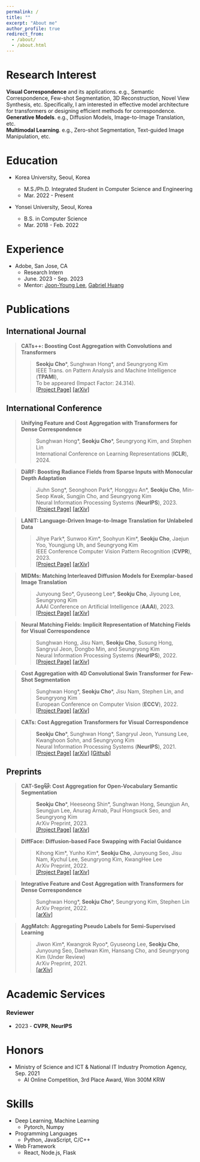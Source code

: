 ```yaml
---
permalink: /
title: ""
excerpt: "About me"
author_profile: true
redirect_from: 
  - /about/
  - /about.html
---
```

Research Interest
======
**Visual Correspondence** and its applications. e.g., Semantic Correspondence, Few-shot Segmentation, 3D Reconstruction, Novel View Synthesis, etc. Specifically, I am interested in effective model architecture for transformers or designing efficient methods for correspondence. <br>
**Generative Models**. e.g., Diffusion Models, Image-to-Image Translation, etc. <br>
**Multimodal Learning**. e.g., Zero-shot Segmentation, Text-guided Image Manipulation, etc. <br>

Education
======

* Korea University, Seoul, Korea
  * M.S./Ph.D. Integrated Student in Computer Science and Engineering
  * Mar. 2022 - Present

* Yonsei University, Seoul, Korea
  * B.S. in Computer Science
  * Mar. 2018 - Feb. 2022

Experience
======
* Adobe, San Jose, CA
  * Research Intern
  * June. 2023 - Sep. 2023
  * Mentor: <a href="https://joonyoung-cv.github.io">Joon-Young Lee</a>, <a href="https://gabriel-huang.github.io">Gabriel Huang</a>

Publications
======

## International Journal

> <i style='font-style: normal;'>**CATs++: Boosting Cost Aggregation with Convolutions and Transformers**<br></i>
>> <i style='font-style: normal;'>**Seokju Cho**\*, Sunghwan Hong*, and Seungryong Kim<br></i>
>> <i style='font-style: normal;'>IEEE Trans. on Pattern Analysis and Machine Intelligence (**TPAMI**), <br> To be appeared (Impact Factor: 24.314).<br></i>
>> <i style='font-style: normal;'><a href="https://ku-cvlab.github.io/CATs-PlusPlus-Project-Page/">[Project Page]</a> <a href="https://arxiv.org/abs/2202.06817">[arXiv]</a>

## International Conference

> <i style='font-style: normal;'>**Unifying Feature and Cost Aggregation with Transformers for Dense Correspondence**<br></i>
>> <i style='font-style: normal;'>Sunghwan Hong*, **Seokju Cho**\*, Seungryong Kim, and Stephen Lin<br></i>
>> <i style='font-style: normal;'>International Conference on Learning Representations (**ICLR**), 2024.<br></i>
<!-- >> <i style='font-style: normal;'><a href="https://ku-cvlab.github.io/DaRF/">[Project Page]</a> <a href="https://arxiv.org/abs/2305.19201">[arXiv]</a>  -->

> <i style='font-style: normal;'>**DäRF: Boosting Radiance Fields from Sparse Inputs with Monocular Depth Adaptation**<br></i>
>> <i style='font-style: normal;'>Jiuhn Song\*, Seonghoon Park\*, Honggyu An\*, **Seokju Cho**, Min-Seop Kwak, Sungjin Cho, and Seungryong Kim<br></i>
>> <i style='font-style: normal;'>Neural Information Processing Systems (**NeurIPS**), 2023.<br></i>
>> <i style='font-style: normal;'><a href="https://ku-cvlab.github.io/DaRF/">[Project Page]</a> <a href="https://arxiv.org/abs/2305.19201">[arXiv]</a> 

> <i style='font-style: normal;'>**LANIT: Language-Driven Image-to-Image Translation for Unlabeled Data**<br></i>
>> <i style='font-style: normal;'>Jihye Park\*, Sunwoo Kim\*, Soohyun Kim\*, **Seokju Cho**, Jaejun Yoo, Youngjung Uh, and Seungryong Kim<br></i>
>> <i style='font-style: normal;'>IEEE Conference Computer Vision Pattern Recognition (**CVPR**), 2023.<br></i>
>> <i style='font-style: normal;'><a href="https://ku-cvlab.github.io/LANIT/">[Project Page]</a> <a href="https://arxiv.org/abs/2208.14889">[arXiv]</a> 

> <i style='font-style: normal;'>**MIDMs: Matching Interleaved Diffusion Models for Exemplar-based Image Translation**<br></i>
>> <i style='font-style: normal;'>Junyoung Seo\*, Gyuseong Lee\*, **Seokju Cho**, Jiyoung Lee, Seungryong Kim<br></i>
>> <i style='font-style: normal;'>AAAI Conference on Artificial Intelligence (**AAAI**), 2023.<br></i>
>> <i style='font-style: normal;'><a href="https://ku-cvlab.github.io/MIDMs/">[Project Page]</a> <a href="https://arxiv.org/abs/2209.11047">[arXiv]</a> 

> <i style='font-style: normal;'>**Neural Matching Fields: Implicit Representation of Matching Fields for Visual Correspondence**<br></i>
>> <i style='font-style: normal;'>Sunghwan Hong, Jisu Nam, **Seokju Cho**, Susung Hong,  Sangryul Jeon, Dongbo Min, and Seungryong Kim<br></i>
>> <i style='font-style: normal;'>Neural Information Processing Systems (**NeurIPS**), 2022.<br></i>
>> <i style='font-style: normal;'><a href="https://ku-cvlab.github.io/NeMF/">[Project Page]</a> <a href="https://arxiv.org/abs/2210.02689">[arXiv]</a> 

> <i style='font-style: normal;'>**Cost Aggregation with 4D Convolutional Swin Transformer for Few-Shot Segmentation**<br></i>
>> <i style='font-style: normal;'>Sunghwan Hong*, **Seokju Cho**\*, Jisu Nam, Stephen Lin, and Seungryong Kim<br></i>
>> <i style='font-style: normal;'>European Conference on Computer Vision (**ECCV**), 2022.<br></i>
>> <i style='font-style: normal;'><a href="https://seokju-cho.github.io/VAT/">[Project Page]</a> <a href="https://arxiv.org/abs/2207.10866">[arXiv]</a> 
<!-- <a href="https://github.com/Seokju-Cho/Volumetric-Aggregation-Transformer">[Github]</a> -->

> <i style='font-style: normal;'>**CATs: Cost Aggregation Transformers for Visual Correspondence**</i>
>> <i style='font-style: normal;'>**Seokju Cho**\*, Sunghwan Hong*, Sangryul Jeon, Yunsung Lee, Kwanghoon Sohn, and Seungryong Kim<br></i>
>> <i style='font-style: normal;'>Neural Information Processing Systems (**NeurIPS**), 2021.<br></i>
>> <i style='font-style: normal;'><a href="https://sunghwanhong.github.io/CATs/">[Project Page]</a> <a href="https://arxiv.org/abs/2106.02520">[arXiv]</a> <a href="https://github.com/SunghwanHong/Cost-Aggregation-transformers">[Github]</a>
</i>


## Preprints

> <i style='font-style: normal;'>**CAT-Seg🐱: Cost Aggregation for Open-Vocabulary Semantic Segmentation**<br></i>
>> <i style='font-style: normal;'>**Seokju Cho**\*, Heeseong Shin\*, Sunghwan Hong, Seungjun An, Seungjun Lee, Anurag Arnab, Paul Hongsuck Seo, and Seungryong Kim<br></i>
>> <i style='font-style: normal;'>ArXiv Preprint, 2023.<br></i>
>> <i style='font-style: normal;'><a href="https://ku-cvlab.github.io/CAT-Seg/">[Project Page]</a> <a href="https://arxiv.org/abs/2303.11797">[arXiv]</a> 

> <i style='font-style: normal;'>**DiffFace: Diffusion-based Face Swapping with Facial Guidance**<br></i>
>> <i style='font-style: normal;'>Kihong Kim\*, Yunho Kim\*, **Seokju Cho**, Junyoung Seo, Jisu Nam, Kychul Lee, Seungryong Kim, KwangHee Lee<br></i>
>> <i style='font-style: normal;'>ArXiv Preprint, 2022.<br></i>
>> <i style='font-style: normal;'><a href="https://hxngiee.github.io/DiffFace/">[Project Page]</a> <a href="https://arxiv.org/abs/2212.13344">[arXiv]</a> 

> <i style='font-style: normal;'>**Integrative Feature and Cost Aggregation with Transformers for Dense Correspondence**<br></i>
>> <i style='font-style: normal;'>Sunghwan Hong\*, **Seokju Cho**\*, Seungryong Kim, Stephen Lin<br></i>
>> <i style='font-style: normal;'>ArXiv Preprint, 2022.<br></i>
>> <i style='font-style: normal;'><a href="https://arxiv.org/abs/2209.08742">[arXiv]</a> 

> <i style='font-style: normal;'>**AggMatch: Aggregating Pseudo Labels for Semi-Supervised Learning**<br></i>
>> <i style='font-style: normal;'>Jiwon Kim\*, Kwangrok Ryoo\*, Gyuseong Lee, **Seokju Cho**, Junyoung Seo, Daehwan Kim, Hansang Cho, and Seungryong Kim (Under Review)<br></i>
>> <i style='font-style: normal;'>ArXiv Preprint, 2021.<br></i>
>> <i style='font-style: normal;'><a href="https://arxiv.org/abs/2201.10444">[arXiv]</a>

Academic Services
======
### Reviewer
* 2023 - **CVPR**, **NeurIPS**

Honors
======
* Ministry of Science and ICT & National IT Industry Promotion Agency, Sep. 2021
  * AI Online Competition, 3rd Place Award, Won 300M KRW

Skills
======
* Deep Learning, Machine Learning
  * Pytorch, Numpy
* Programming Languages
  * Python, JavaScript, C/C++
* Web Framework
  * React, Node.js, Flask
